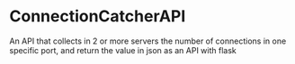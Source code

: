# ConnectionCatcherAPI
An API that collects in 2 or more servers the number of connections in one specific port, and return the value in json as an API with flask
